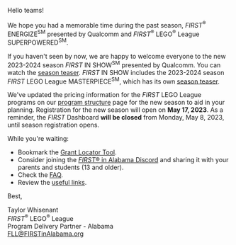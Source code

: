 Hello teams!

We hope you had a memorable time during the past season, *FIRST*<sup>&reg;</sup> ENERGIZE<sup>SM</sup> presented by Qualcomm and *FIRST*<sup>&reg;</sup> LEGO<sup>&reg;</sup> League SUPERPOWERED<sup>SM</sup>.

If you haven't seen by now, we are happy to welcome everyone to the new 2023-2024 season *FIRST* IN SHOW<sup>SM</sup> presented by Qualcomm. You can watch the [season teaser](https://www.youtube.com/watch?v=pTvP165wi3E). *FIRST* IN SHOW includes the 2023-2024 season *FIRST* LEGO League MASTERPIECE<sup>SM</sup>, which has its own [season teaser](https://www.youtube.com/watch?v=QArg43rCMBA).

We've updated the pricing information for the *FIRST* LEGO League programs on our [program structure](https://github.com/drewwhis/alabama-first-lego-league/blob/main/2023-2024/program-structure.md) page for the new season to aid in your planning. Registration for the new season will open on **May 17, 2023**. As a reminder, the *FIRST* Dashboard **will be closed** from Monday, May 8, 2023, until season registration opens.

While you're waiting:
- Bookmark the [Grant Locator Tool](https://www.firstinspires.org/robotics/team-grants).
- Consider joining the [*FIRST*&reg; in Alabama Discord](http://discord.gg/XfurbWERQ8) and sharing it with your parents and students (13 and older).
- Check the [FAQ](https://github.com/drewwhis/alabama-first-lego-league/wiki/Frequently-Asked-Questions).
- Review the [useful links](https://github.com/drewwhis/alabama-first-lego-league/wiki/Useful-Links).


Best,
<p>
  Taylor Whisenant<br />
  <i>FIRST</i><sup>&reg;</sup> LEGO<sup>&reg;</sup> League<br />
  Program Delivery Partner - Alabama<br >
  <a href="mailto:fll@firstinalabama.org">FLL@FIRSTinAlabama.org</a>
</p>